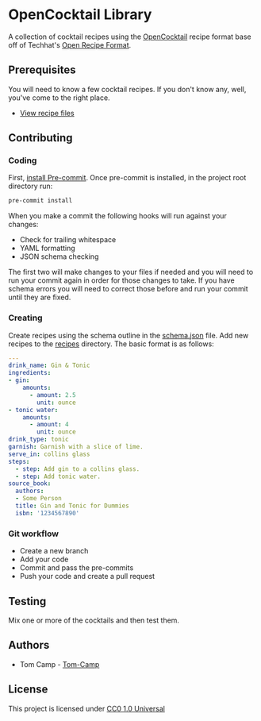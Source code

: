 # OpenCocktail Library

A collection of cocktail recipes using the [OpenCocktail](./schema.json) recipe format base off of Techhat's [Open Recipe Format](https://github.com/techhat/openrecipeformat).

## Prerequisites

You will need to know a few cocktail recipes. If you don't know any, well, you've come to the right place.

* [View recipe files](./recipes/)

## Contributing

### Coding

First, [install Pre-commit](https://pre-commit.com/#install). Once pre-commit is installed, in the project root directory run:

```bash
pre-commit install
```

When you make a commit the following hooks will run against your changes:

* Check for trailing whitespace
* YAML formatting
* JSON schema checking

The first two will make changes to your files if needed and you will need to run your commit again in order for those changes to take. If you have schema errors you will need to correct those before and run your commit until they are fixed.

### Creating

Create recipes using the schema outline in the [schema.json](./schema.json) file. Add new recipes to the [recipes](./recipes/) directory. The basic format is as follows:

```yaml
---
drink_name: Gin & Tonic
ingredients:
- gin:
    amounts:
      - amount: 2.5
        unit: ounce
- tonic water:
    amounts:
      - amount: 4
        unit: ounce
drink_type: tonic
garnish: Garnish with a slice of lime.
serve_in: collins glass
steps:
  - step: Add gin to a collins glass.
  - step: Add tonic water.
source_book:
  authors:
  - Some Person
  title: Gin and Tonic for Dummies
  isbn: '1234567890'
```

### Git workflow

* Create a new branch
* Add your code
* Commit and pass the pre-commits
* Push your code and create a pull request

## Testing

Mix one or more of the cocktails and then test them.

## Authors

* Tom Camp - [Tom-Camp](https://github.com/Tom-Camp)

## License

This project is licensed under [CC0 1.0 Universal](./LICENSE)
